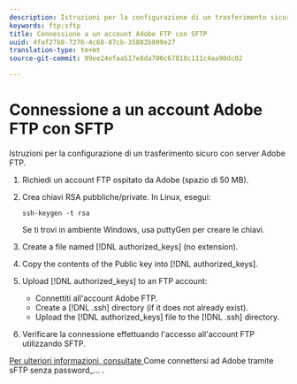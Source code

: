 ```yaml
---
description: Istruzioni per la configurazione di un trasferimento sicuro con server Adobe FTP.
keywords: ftp;sftp
title: Connessione a un account Adobe FTP con SFTP
uuid: 4faf27b8-7276-4c68-87cb-35802b809e27
translation-type: tm+mt
source-git-commit: 99ee24efaa517e8da700c67818c111c4aa90dc02

---
```



# Connessione a un account Adobe FTP con SFTP

Istruzioni per la configurazione di un trasferimento sicuro con server Adobe FTP.

1. Richiedi un account FTP ospitato da Adobe (spazio di 50 MB).
1. Crea chiavi RSA pubbliche/private. In Linux, esegui:

   ```
   ssh-keygen -t rsa
   ```

   Se ti trovi in ambiente Windows, usa puttyGen per creare le chiavi.

1. Create a file named [!DNL authorized_keys] (no extension).
1. Copy the contents of the Public key into [!DNL authorized_keys].
1. Upload [!DNL authorized_keys] to an FTP account:

   * Connettiti all'account Adobe FTP.
   * Create a [!DNL .ssh] directory (if it does not already exist).
   * Upload the [!DNL authorized_keys] file to the [!DNL .ssh] directory.

1. Verificare la connessione effettuando l'accesso all'account FTP utilizzando SFTP.

[Per ulteriori informazioni, consultate ](/help/export/ftp-and-sftp/c-sftp/ftp-sftp-cert-auth.md)Come connettersi ad Adobe tramite sFTP senza password_... .

